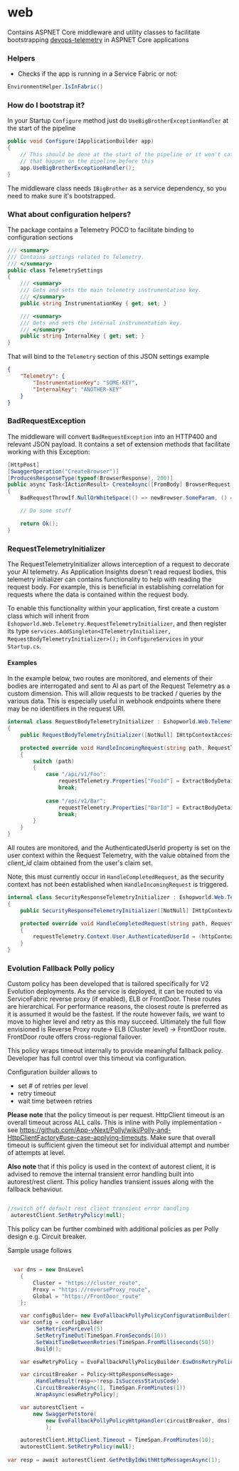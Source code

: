# web

Contains ASPNET Core middleware and utility classes to facilitate bootstrapping [devops-telemetry](https://github.com/eShopWorld/devopsflex-telemetry) in ASPNET Core applications


### Helpers

* Checks if the app is running in a Service Fabric or not:

```c#
EnvironmentHelper.IsInFabric()
```

### How do I bootstrap it?

In your Startup `Configure` method just do `UseBigBrotherExceptionHandler` at the start of the pipeline

```c#
public void Configure(IApplicationBuilder app)
{
    // This should be done at the start of the pipeline or it won't catch exceptions
    // that happen on the pipeline before this
    app.UseBigBrotherExceptionHandler();
}
```

The middleware class needs `IBigBrother` as a service dependency, so you need to make sure it's bootstrapped.

### What about configuration helpers?

The package contains a Telemetry POCO to facilitate binding to configuration sections

```c#
/// <summary>
/// Contains settings related to Telemetry.
/// </summary>
public class TelemetrySettings
{
    /// <summary>
    /// Gets and sets the main telemetry instrumentation key.
    /// </summary>
    public string InstrumentationKey { get; set; }

    /// <summary>
    /// Gets and sets the internal instrumentation key.
    /// </summary>
    public string InternalKey { get; set; }
}
```

That will bind to the `Telemetry` section of this JSON settings example

```json
{
    "Telemetry": {
        "InstrumentationKey": "SOME-KEY",
        "InternalKey": "ANOTHER-KEY"
    }
}
```

### BadRequestException

The middleware will convert `BadRequestException` into an HTTP400 and relevant JSON payload. It contains a set of extension methods that facilitate working with this Exception:

```c#
[HttpPost]
[SwaggerOperation("CreateBrowser")]
[ProducesResponseType(typeof(BrowserResponse), 200)]
public async Task<IActionResult> CreateAsync([FromBody] BrowserRequest newBrowser)
{
    BadRequestThrowIf.NullOrWhiteSpace(() => newBrowser.SomeParam, () => newBrowser.AnotherParam);

    // Do some stuff

    return Ok();
}
```

### RequestTelemetryInitializer

The RequestTelemetryInitializer allows interception of a request to decorate your AI telemetry.
As Application Insights doesn't read request bodies, this telemetry initializer can contains functionality to help with reading the request body.
For example, this is beneficial in establishing correlation for requests where the data is contained within the request body.

To enable this functionality within your application, first create a custom class which will inherit from `Eshopworld.Web.Telemetry.RequestTelemetryInitializer`, and then register its type `services.AddSingleton<ITelemetryInitializer, RequestBodyTelemetryInitializer>();` in `ConfigureServices` in your `Startup.cs`.

#### Examples

In the example below, two routes are monitored, and elements of their bodies are interrogated and sent to AI as part of the Request Telemetry as a custom dimension. This will allow requests to be tracked / queries by the various data.
This is especially useful in webhook endpoints where there may be no identifiers in the request URI.

``` c#
internal class RequestBodyTelemetryInitializer : Eshopworld.Web.Telemetry.RequestTelemetryInitializer
{
    public RequestBodyTelemetryInitializer([NotNull] IHttpContextAccessor httpContextAccessor, [NotNull] IBigBrother bigBrother) : base(httpContextAccessor, bigBrother) { }

    protected override void HandleIncomingRequest(string path, RequestTelemetry requestTelemetry, HttpRequest request)
    {
        switch (path)
        {
            case "/api/v1/Foo":
                requestTelemetry.Properties["FooId"] = ExtractBodyDetail<FooDTO>(request, dto => dto?.Id.ToString());
                break;
            
            case "/api/v1/Bar":
                requestTelemetry.Properties["BarId"] = ExtractBodyDetail<BarDTO>(request, dto => dto?.Id.ToString());
                break;
        }
    }
}
```

All routes are monitored, and the AuthenticatedUserId property is set on the user context within the Request Telemetry, with the value obtained from the *client_id* claim obtained from the user's claim set.

Note, this must currently occur in `HandleCompletedRequest`, as the security context has not been established when `HandleIncomingRequest` is triggered.

``` c#
internal class SecurityResponseTelemetryInitializer : Eshopworld.Web.Telemetry.RequestTelemetryInitializer
{
    public SecurityResponseTelemetryInitializer([NotNull] IHttpContextAccessor httpContextAccessor, [NotNull] IBigBrother bigBrother) : base(httpContextAccessor, bigBrother) { }

    protected override void HandleCompletedRequest(string path, RequestTelemetry requestTelemetry, HttpRequest request)
    {
        requestTelemetry.Context.User.AuthenticatedUserId = (httpContextAccessor.HttpContext.User.Identity as System.Security.Claims.ClaimsIdentity)?.Claims?.SingleOrDefault(c => c.Type == "client_id")?.Value;
    }
}
```
### Evolution Fallback Polly policy

Custom policy has been developed that is tailored specifically for V2 Evolution deployments. As the service is deployed, it can be routed to via ServiceFabric reverse proxy (if enabled), ELB or FrontDoor. These routes are hierarchical.
For performance reasons, the closest route is preferred as it is assumed it would be the fastest. If the route however fails, we want to move to higher level and retry as this may succeed. Ultimately the full flow envisioned is Reverse Proxy route-> ELB (Cluster level) -> FrontDoor route. FrontDoor route offers cross-regional failover.

This policy wraps timeout internally to provide meaningful fallback policy. Developer has full control over this timeout via configuration.

Configuration builder allows to 
 - set # of retries per level
 - retry timeout
 - wait time between retries

**Please note** that the policy timeout is per request. HttpClient timeout is an overall timeout across ALL calls. This is inline with Polly implementation - see https://github.com/App-vNext/Polly/wiki/Polly-and-HttpClientFactory#use-case-applying-timeouts. Make sure that overall timeout is sufficient given the timeout set for individual attempt and number of attempts at level.

**Also note** that if this policy is used in the context of autorest client, it is advised to remove the internal transient error handling built into autorest/rest client. This policy handles transient issues along with the fallback behaviour.

``` c#

//switch off default rest client transient error handling
 autorestClient.SetRetryPolicy(null);

```

This policy can be further combined with additional policies as per Polly design e.g. Circuit breaker.

Sample usage follows

``` c#

  var dns = new DnsLevel
    {
        Cluster = "https://cluster_route",
        Proxy = "https://reverseProxy_route",
        Global = "https://FrontDoor_route"
    };

    var configBuilder= new EvoFallbackPollyPolicyConfigurationBuilder();
    var config = configBuilder
        .SetRetriesPerLevel(5)
        .SetRetryTimeOut(TimeSpan.FromSeconds(10))
        .SetWaitTimeBetweenRetries(TimeSpan.FromMilliseconds(50))
        .Build();

    var eswRetryPolicy = EvoFallbackPollyPolicyBuilder.EswDnsRetryPolicy(config);

    var circuitBreaker = Policy<HttpResponseMessage>
        .HandleResult(resp=>!resp.IsSuccessStatusCode)
        .CircuitBreakerAsync(1, TimeSpan.FromMinutes(1))
        .WrapAsync(eswRetryPolicy);

    var autorestClient =
        new SwaggerPetstore(
            new EvoFallbackPollyPolicyHttpHandler(circuitBreaker, dns)
            );

    autorestClient.HttpClient.Timeout = TimeSpan.FromMinutes(10);
    autorestClient.SetRetryPolicy(null);
	
var resp = await autorestClient.GetPetByIdWithHttpMessagesAsync(1);

```